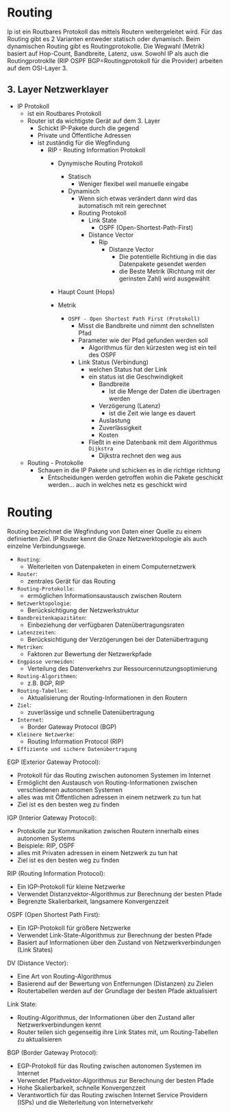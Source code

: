 # Routing
Ip ist ein Routbares Protokoll das mittels Routern weitergeleitet wird. Für das Routing gibt es 2 Varianten entweder statisch oder dynamisch. Beim dynamischen Routing gibt es Routingprotokolle. Die Wegwahl (Metrik) basiert auf Hop-Count, Bandbreite, Latenz, usw.  Sowohl IP als auch die Routingprotroklle (RIP OSPF BGP=Routingprotokoll für die Provider) arbeiten auf dem OSI-Layer 3.

## 3. Layer Netzwerklayer
- IP Protokoll
  - ist ein Routbares Protokoll
  - Router ist da wichtigste Gerät auf dem 3. Layer
    - Schickt IP-Pakete durch die gegend
    - Private und Öffentliche Adressen
    - ist zuständig für die Wegfindung
      - RIP - Routing Information Protokoll
        - Dynymische Routing Protokoll
          - Statisch
            - Weniger flexibel weil manuelle eingabe
          - Dynamisch
            - Wenn sich etwas verändert dann wird das automatisch mit rein gerechnet
            - Routing Protokoll
              - Link State
                - OSPF (Open-Shortest-Path-First)
              - Distance Vector
                - Rip
                  - Distanze Vector
                    - Die potentielle Richtiung in die das Datenpakete gesendet werden
                    - die Beste Metrik (Richtung mit der gerinsten Zahl) wird ausgewählt
  
        - Haupt Count (Hops)
        - Metrik
          - `OSPF - Open Shortest Path First (Protokoll)`
            - Misst die Bandbreite und nimmt den schnellsten Pfad
            - Parameter wie der Pfad gefunden werden soll
              - Algorithmus für den kürzesten weg ist ein teil des OSPF
            - Link Status (Verbindung) 
              - welchen Status hat der Link
              - ein status ist die Geschwindigkeit
                - Bandbreite
                  - Ist die Menge der Daten die übertragen werden
                - Verzögerung (Latenz)
                  - ist die Zeit wie lange es dauert
                - Auslastung
                - Zuverlässigkeit
                - Kosten
              - Fließt in eine Datenbank mit dem Algorithmus `Dijkstra`
                - Dijkstra rechnet den weg aus
  - Routing - Protokolle
    - Schauen in die IP Pakete und schicken es in die richtige richtung
      - Entscheidungen werden getroffen wohin die Pakete geschickt werden... auch in welches netz es geschickt wird



# Routing
Routing bezeichnet die Wegfindung von Daten einer Quelle zu einem definierten Ziel.
IP Router kennt die Gnaze Netzwerktopologie als auch einzelne Verbindungswege.
- `Routing`: 
  - Weiterleiten von Datenpaketen in einem Computernetzwerk
- `Router`: 
  - zentrales Gerät für das Routing
- `Routing-Protokolle`: 
  - ermöglichen Informationsaustausch zwischen Routern
- `Netzwerktopologie`: 
  - Berücksichtigung der Netzwerkstruktur
- `Bandbreitenkapazitäten`: 
  - Einbeziehung der verfügbaren Datenübertragungsraten
- `Latenzzeiten`: 
  - Berücksichtigung der Verzögerungen bei der Datenübertragung
- `Metriken`: 
  - Faktoren zur Bewertung der Netzwerkpfade
- `Engpässe vermeiden`: 
  - Verteilung des Datenverkehrs zur Ressourcennutzungsoptimierung
- `Routing-Algorithmen`: 
  - z.B. BGP, RIP
- `Routing-Tabellen`: 
  - Aktualisierung der Routing-Informationen in den Routern
- `Ziel`: 
  - zuverlässige und schnelle Datenübertragung
- `Internet`: 
  - Border Gateway Protocol (BGP)
- `Kleinere Netzwerke`: 
  - Routing Information Protocol (RIP)
- `Effiziente und sichere Datenübertragung`


EGP (Exterior Gateway Protocol):
- Protokoll für das Routing zwischen autonomen Systemen im Internet
- Ermöglicht den Austausch von Routing-Informationen zwischen verschiedenen autonomen Systemen
- alles was mit Öffentlichen adressen in einem netzwerk zu tun hat
- Ziel ist es den besten weg zu finden

IGP (Interior Gateway Protocol):
- Protokolle zur Kommunikation zwischen Routern innerhalb eines autonomen Systems
- Beispiele: RIP, OSPF
- alles mit Privaten adressen in einem Netzwerk zu tun hat
- Ziel ist es den besten weg zu finden

RIP (Routing Information Protocol):
- Ein IGP-Protokoll für kleine Netzwerke
- Verwendet Distanzvektor-Algorithmus zur Berechnung der besten Pfade
- Begrenzte Skalierbarkeit, langsamere Konvergenzzeit

OSPF (Open Shortest Path First):
- Ein IGP-Protokoll für größere Netzwerke
- Verwendet Link-State-Algorithmus zur Berechnung der besten Pfade
- Basiert auf Informationen über den Zustand von Netzwerkverbindungen (Link States)

DV (Distance Vector):
- Eine Art von Routing-Algorithmus
- Basierend auf der Bewertung von Entfernungen (Distanzen) zu Zielen
- Routertabellen werden auf der Grundlage der besten Pfade aktualisiert

Link State:
- Routing-Algorithmus, der Informationen über den Zustand aller Netzwerkverbindungen kennt
- Router teilen sich gegenseitig ihre Link States mit, um Routing-Tabellen zu aktualisieren

BGP (Border Gateway Protocol):
- EGP-Protokoll für das Routing zwischen autonomen Systemen im Internet
- Verwendet Pfadvektor-Algorithmus zur Berechnung der besten Pfade
- Hohe Skalierbarkeit, schnelle Konvergenzzeit
- Verantwortlich für das Routing zwischen Internet Service Providern (ISPs) und die Weiterleitung von Internetverkehr


